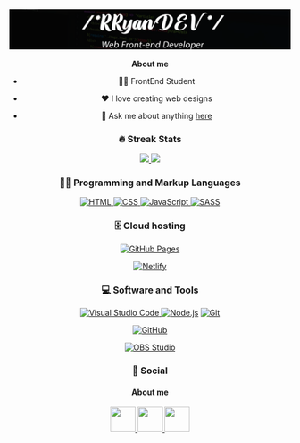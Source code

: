 <div align="center">
	<a href="https://rryandev.github.io/Master-V1/index.html">
		<img src="src/banner.png"/>
    </a>
<div>

**About me**
- ✍🏾 FrontEnd Student

- ❤️ I love creating web designs

- 💬 Ask me about anything [here](https://github.com/RRyanDEV/RRyanDEV/issues)

### 🔥 Streak Stats
<a href="https://github.com/RRyaanDEV">
    <img 
	height="155em"
	src="https://github-readme-stats.vercel.app/api?username=RRyanDEV&bg_color=30,e96443,904e95&title_color=fff&text_color=fff"/>
</a
<a href="https://github.com/RRyaanDEV">
    <img 
	height="155em"
	src="https://github-readme-stats.vercel.app/api/top-langs/?username=RRyanDEV&show_icons=true&include_all_commits=true&count_private=true&layout=show&bg_color=30,904e95,e96443&title_color=fff&text_color=fff"/>


### 👨‍💻 Programming and Markup Languages

<a href="https://developer.mozilla.org/pt-BR/docs/Web/HTMLl">
<img alt="HTML" src="https://img.shields.io/badge/HTML-E34F26.svg?logo=html5&logoColor=white">
</a>

<a href="https://developer.mozilla.org/pt-BR/docs/Web/CSS">
<img alt="CSS" src="https://img.shields.io/badge/CSS-1572B6.svg?logo=css3&logoColor=white">
</a>

<a href="https://developer.mozilla.org/en-US/docs/Web/JavaScript">
<img alt="JavaScript" src="https://img.shields.io/badge/JavaScript-F7DF1E.svg?logo=javascript&logoColor=black">
</a>

<a href="https://sass-lang.com">
<img alt="SASS" src="https://img.shields.io/badge/Sass-hotpink.svg?logo=SASS&logoColor=white">
</a>

### 🗄️ Cloud hosting

<a href="https://pages.github.com"><img alt="GitHub Pages" src="https://img.shields.io/badge/GitHub%20Pages-327FC7.svg?logo=github&logoColor=white"></a>

<a href="https://netlify.app"><img alt="Netlify" src="https://custom-icon-badges.herokuapp.com/badge/Netlify-327FC7.svg?logo=netlify&logoColor=white"></a>

### 💻 Software and Tools

<a href="https://code.visualstudio.com/">
<img alt="Visual Studio Code" src="https://img.shields.io/badge/Visual%20Studio%20Code-0078d7.svg?logo=visual-studio-code&logoColor=white">
</a>

<a href="https://nodejs.org">
<img alt="Node.js" src="https://img.shields.io/badge/Node.js-43853D.svg?logo=node.js&logoColor=white"></a>

<a href="https://git-scm.com">
<img alt="Git" src="https://img.shields.io/badge/Git-F05033.svg?logo=git&logoColor=white">
</a>

<a href="https://github.com"><img alt="GitHub" src="https://custom-icon-badges.herokuapp.com/badge/Github-327FC7.svg?logo=github&logoColor=black"></a>

<a href="https://obsproject.com/pt-br">
<img alt="OBS Studio" src="https://img.shields.io/badge/-OBS%20Studio-302E31?logo=obs-studio&logoColor=white">
</a>

	
### 📱 Social
<h4>About me</h4>
<div class="div-social">
<a href="https://instagram.com/reeal_ryaan/">
    <img 
		width="45em"
  		height="45em"
		src="https://www.svgrepo.com/show/111199/instagram.svg" />
</a>
<a href="https://www.linkedin.com/in/rryandev">
    <img 
		width="45em"
  		height="45em"
		src="https://www.svgrepo.com/show/205292/linkedin.svg" />
</a>
<a href="https://t.me/ryaanreeal">
    <img 
		width="45em"
  		height="45em"
		src="https://www.svgrepo.com/show/303292/telegram-logo.svg"/>
</a>
</div>
<!-- Version:
v4.0.0.20220815 -->

<!-- Expiration used readme's

DenverCoder1 - https://github.com/DenverCoder1/DenverCoder1/blob/main/README.md / https://github.com/DenverCoder1/custom-icon-badges
Anuraghazra  - https://github.com/anuraghazra/anuraghazra/blob/master/README.md

 -->
